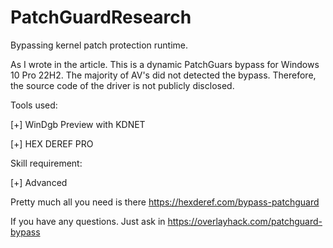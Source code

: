 # PatchGuardResearch
Bypassing kernel patch protection runtime.

As I wrote in the article. This is a dynamic PatchGuars bypass for Windows 10 Pro 22H2. The majority of AV's did not detected the bypass. Therefore, the source code of the driver is not publicly disclosed.

Tools used:

[+] WinDgb Preview with KDNET

[+] HEX DEREF PRO

Skill requirement:

[+] Advanced

Pretty much all you need is there https://hexderef.com/bypass-patchguard

If you have any questions. Just ask in https://overlayhack.com/patchguard-bypass

